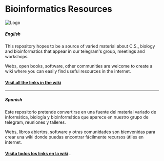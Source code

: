 # Bioinformatics Resources

![Logo](https://github.com/BioinformaticsGRX/resources/blob/master/logo_bioinformaticsGRX.jpg)

##### English
This repository hopes to be a source of varied material about C.S., biology and bioinformatics that appear in our telegram's group, meetings and workshops.

Webs, open books, software, other communities are welcome to create a wiki where you can easily find useful resources in the internet.

#### [Visit all the links in the wiki](https://github.com/BioinformaticsGRX/resources/wiki)
***
##### Spanish

Este repositorio pretende convertirse en una fuente del material variado de informática, biología y bioinformática que aparece en nuestro grupo de telegram, reuniones y talleres.

Webs, libros abiertos, software y otras comunidades son bienvenidas para crear una wiki donde puedas encontrar fácilmente recursos útiles en internet.

#### [Visita todos los links en la wiki](https://github.com/BioinformaticsGRX/resources/wiki) .
